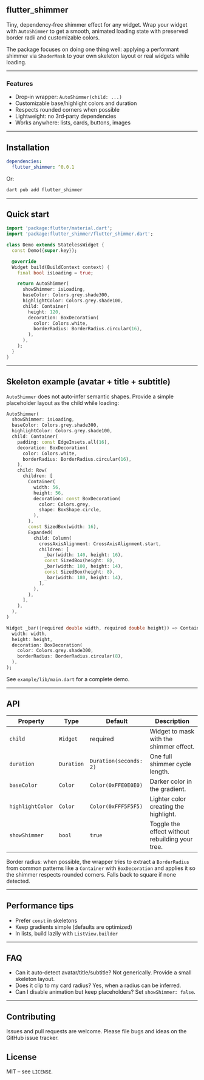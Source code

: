 ## flutter_shimmer

Tiny, dependency‑free shimmer effect for any widget. Wrap your widget with `AutoShimmer` to get a smooth, animated loading state with preserved border radii and customizable colors.

The package focuses on doing one thing well: applying a performant shimmer via `ShaderMask` to your own skeleton layout or real widgets while loading.

---

### Features
- Drop‑in wrapper: `AutoShimmer(child: ...)`
- Customizable base/highlight colors and duration
- Respects rounded corners when possible
- Lightweight: no 3rd‑party dependencies
- Works anywhere: lists, cards, buttons, images

---

## Installation

```yaml
dependencies:
  flutter_shimmer: ^0.0.1
```

Or:

```bash
dart pub add flutter_shimmer
```

---

## Quick start

```dart
import 'package:flutter/material.dart';
import 'package:flutter_shimmer/flutter_shimmer.dart';

class Demo extends StatelessWidget {
  const Demo({super.key});

  @override
  Widget build(BuildContext context) {
    final bool isLoading = true;

    return AutoShimmer(
      showShimmer: isLoading,
      baseColor: Colors.grey.shade300,
      highlightColor: Colors.grey.shade100,
      child: Container(
        height: 120,
        decoration: BoxDecoration(
          color: Colors.white,
          borderRadius: BorderRadius.circular(16),
        ),
      ),
    );
  }
}
```

---

## Skeleton example (avatar + title + subtitle)

`AutoShimmer` does not auto‑infer semantic shapes. Provide a simple placeholder layout as the child while loading:

```dart
AutoShimmer(
  showShimmer: isLoading,
  baseColor: Colors.grey.shade300,
  highlightColor: Colors.grey.shade100,
  child: Container(
    padding: const EdgeInsets.all(16),
    decoration: BoxDecoration(
      color: Colors.white,
      borderRadius: BorderRadius.circular(16),
    ),
    child: Row(
      children: [
        Container(
          width: 56,
          height: 56,
          decoration: const BoxDecoration(
            color: Colors.grey,
            shape: BoxShape.circle,
          ),
        ),
        const SizedBox(width: 16),
        Expanded(
          child: Column(
            crossAxisAlignment: CrossAxisAlignment.start,
            children: [
              _bar(width: 140, height: 16),
              const SizedBox(height: 8),
              _bar(width: 100, height: 14),
              const SizedBox(height: 8),
              _bar(width: 180, height: 14),
            ],
          ),
        ),
      ],
    ),
  ),
)

Widget _bar({required double width, required double height}) => Container(
  width: width,
  height: height,
  decoration: BoxDecoration(
    color: Colors.grey.shade300,
    borderRadius: BorderRadius.circular(8),
  ),
);
```

See `example/lib/main.dart` for a complete demo.

---

## API

| Property | Type | Default | Description |
|---|---|---|---|
| `child` | `Widget` | required | Widget to mask with the shimmer effect. |
| `duration` | `Duration` | `Duration(seconds: 2)` | One full shimmer cycle length. |
| `baseColor` | `Color` | `Color(0xFFE0E0E0)` | Darker color in the gradient. |
| `highlightColor` | `Color` | `Color(0xFFF5F5F5)` | Lighter color creating the highlight. |
| `showShimmer` | `bool` | `true` | Toggle the effect without rebuilding your tree. |

Border radius: when possible, the wrapper tries to extract a `BorderRadius` from common patterns like a `Container` with `BoxDecoration` and applies it so the shimmer respects rounded corners. Falls back to square if none detected.

---

## Performance tips
- Prefer `const` in skeletons
- Keep gradients simple (defaults are optimized)
- In lists, build lazily with `ListView.builder`

---

## FAQ
- Can it auto‑detect avatar/title/subtitle? Not generically. Provide a small skeleton layout.
- Does it clip to my card radius? Yes, when a radius can be inferred.
- Can I disable animation but keep placeholders? Set `showShimmer: false`.

---

## Contributing
Issues and pull requests are welcome. Please file bugs and ideas on the GitHub issue tracker.

## License
MIT – see `LICENSE`.
